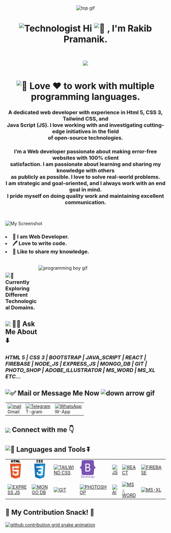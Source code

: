 <center>
<!--Header image -->
  <img   src="https://user-images.githubusercontent.com/66934377/223913733-deb1d974-787d-43c4-b60d-eff538aa161e.gif" alt = "top gif " height="300px" width="1000px" > </center> 
<h1 align="center" color="rgb(138,43,226)">
<!-- gif of laptop with man -->
  <img src="https://raw.githubusercontent.com/Tarikul-Islam-Anik/Animated-Fluent-Emojis/master/Emojis/People/Technologist.png" alt="Technologist" width="50" height="50" /> 
  Hi 
  <picture>  
    <source srcset="https://fonts.gstatic.com/s/e/notoemoji/latest/1f44b/512.webp" type="image/webp">
  <img src="https://fonts.gstatic.com/s/e/notoemoji/latest/1f44b/512.gif" alt="👋" width="50" height="50">
</picture>
  , I'm Rakib Pramanik.</h1>

<!-- Dynamic gerrting for profile viewers  -->
<h1 align="center">
    <img src="https://readme-typing-svg.herokuapp.com/?font=Righteous&size=35&center=true&vCenter=true&width=1000&height=90&duration=4500&lines=Hi+There!+👋;+I'm+Rakib!😊;🅰️+I'm+Developer+|+🤖+AI+Enthusiast+|+🅿️roblem+Solver;+Love+❤️+to+work+with+multiple+programming+languages;+🎉Let's+contribute+together;+👨‍💻Happy+coding;🌞Have+a+nice+day👍;" />
</h1>

<h1 align="center" color="blue">
 <picture>
  <source srcset="https://fonts.gstatic.com/s/e/notoemoji/latest/1f339/512.webp" type="image/webp">
  <img src="https://fonts.gstatic.com/s/e/notoemoji/latest/1f339/512.gif" alt="🌹" width="32" height="32">
</picture> 
<strong>  
Love ❤️ to work with multiple programming languages.
</strong>
</h1>

<h3 align="center">A dedicated web developer with experience in Html 5, CSS 3, Tailwind CSS, and<br> Java Script (JS). I love working with and investigating cutting-edge initiatives in the field<br> of open-source technologies.</h3>

<h3 align="center">
I’m a Web developer passionate about making error-free websites with 100% client <br>satisfaction. I am passionate about learning and sharing my knowledge with others <br>as    publicly as possible. I love to solve real-world problems. <br>I am strategic and goal-oriented, and I always work with an end goal in mind. <br>I pride myself on doing quality work and maintaining excellent communication.
</h3><br>

![My Screenshot
](https://github.com/mdrakibpramanik/mdrakibpramanik/blob/main/Screenshot%202025-06-12%20102232.png?raw=true)
<br>

<h3>
    <li class="font-semibold">👑 I am Web Developer.</li>
    <li class="font-semibold">🖊️ Love to write code.</li>
    <li class="font-semibold">🎤 Like to share my knowledge.</li>
</h3><br>

<img   align="right" src="https://tinyurl.com/28llma7r" alt="programming boy gif"  height="250px" width="400px" >
<h3 color="#16ff13 ">
 <picture>
  <source srcset="https://fonts.gstatic.com/s/e/notoemoji/latest/1f331/512.webp" type="image/webp">
  <img src="https://fonts.gstatic.com/s/e/notoemoji/latest/1f331/512.gif" alt="🌱" width="34" height="34">
 </picture><strong>Currently Exploring Different Technological Domains.</strong>
</h3>
<h2 color="rgb(80, 11, 218)" ><img src="https://tinyurl.com/288bbztv" height="30" > 🤔💭 Ask Me About ⬇️ </h2> <h3 color="rgb(80,125,42)"> <strong><em> HTML 5 | CSS 3 | BOOTSTRAP | JAVA_SCRIPT | REACT | FIREBASE | NODE_JS | EXPRESS_JS | MONGO_DB | GIT | PHOTO_SHOP | ADOBE_ILLUSTRATOR | MS_WORD | MS_XL ETC...</em></strong> </h3>

<!-- Contact me gifs and text -->
<h2 color="rgb(0,206,209)" > <img src="https://tinyurl.com/22k837wc" alt="✅" width="25" > Mail or Message Me Now <img src="https://tinyurl.com/23tagvde" alt="down arrow gif"   height="25" > </h2>
<table>
  <tr>
<td> <a href="mailto:mrprakibulislam03@gmail.com"> <img src="https://tinyurl.com/26ebg9mq"   height="45" width="45"  alt="mail" > </a> <br/> Gmail </td>
<td><a href="https://t.me/RakibPramanik03"> <img src="https://tinyurl.com/236jh9nf"   height="45" width="45"  alt="Telegram" ></a> <br/> T-gram </td>
<td><a href="https://wa.me/01703312017?text=Hi%2C%20I%20am%20Rakib%2C%20just%20drop%20a%20message."><img src="https://tinyurl.com/2axx8cdh" height="45" width="45" alt="WhatsApp"></a> <br/> W-App </td>
  </tr>
</table>

<!-- connect me animated logo  with connect with me text   -->
<h2 align="left" color="rgb(139,0,139)">
  <img src="https://tinyurl.com/2596942h" height=34 align="center" >
  <strong> Connect with me  👇</strong>
</h2>








<!-- Languages and tools -->
<h2 align="left" color="rgb(242,0,60)">
  <picture>
  <source srcset="https://fonts.gstatic.com/s/e/notoemoji/latest/1f680/512.webp" type="image/webp">
  <img src="https://fonts.gstatic.com/s/e/notoemoji/latest/1f680/512.gif" alt="🚀" width="32" height="32">
</picture>
 <strong> Languages and Tools ⏬ </strong>
</h2>

<!-- My Tech Profiles -->
<table>
  <tr>
    <td><a href="https://www.w3schools.com/html/" target="_blank"> <img src="https://raw.githubusercontent.com/teamedwardforever/Readme-Generator/71f25dd8b98329b168142a6b782a107b75eab178/svg/Skills/Frontend/html5-original-wordmark.svg" alt="HTML" height="60" width="50"/> </a></td>
    <td><a href="https://www.w3schools.com/css/" target="_blank"> <img src="https://raw.githubusercontent.com/teamedwardforever/Readme-Generator/71f25dd8b98329b168142a6b782a107b75eab178/svg/Skills/Frontend/css3-original-wordmark.svg" alt="CSS" height="60" width="50"/> </a></td>
    <td><a href="https://tailwindcss.com/docs/installation/using-vite" target="_blank"> <img src="https://upload.wikimedia.org/wikipedia/commons/d/d5/Tailwind_CSS_Logo.svg" alt="TAILWIND CSS" height="60" width="50"/> </a></td>
    <td><a href="https://getbootstrap.com/" target="_blank"> <img src="https://raw.githubusercontent.com/teamedwardforever/Readme-Generator/71f25dd8b98329b168142a6b782a107b75eab178/svg/Skills/Frontend/bootstrap-plain-wordmark.svg" alt="BOOTSTRAP" height="60" width="50"/> </a></td>
    <td><a href="https://www.w3schools.com/js/" target="_blank"> <img src="https://www.svgrepo.com/show/303206/javascript-logo.svg" alt="JS" height="60" width="50"/> </a></td>
    <td><a href="https://react.dev/" target="_blank"> <img src="https://www.svgrepo.com/show/452092/react.svg" alt="REACT" height="60" width="50"/> </a></td>
    <td><a href="https://firebase.google.com/brand-guidelines" target="_blank"> <img src="https://firebase.google.com/static/images/brand-guidelines/logo-vertical.png" alt="FIREBASE" height="60" width="50"/> </a></td>
    <td><a href="https://nodejs.org/en" target="_blank"> <img src="https://www.svgrepo.com/show/303360/nodejs-logo.svg" alt="NODE JS" height="60" width="50"/> </a></td>
  </tr>

  <tr>
    <td><a href="https://expressjs.com/" target="_blank"> <img src="https://www.vectorlogo.zone/logos/expressjs/expressjs-ar21.svg" height="60" width="50" alt="EXPRESS JS"> </a></td>
    <td><a href="https://www.mongodb.com/" target="_blank"> <img src="https://www.svgrepo.com/show/354090/mongodb.svg" height="60" width="50" alt="MONGO DB"> </a></td>
    <td><a href="https://git-scm.com/" target="_blank"> <img src="https://git-scm.com/images/logos/downloads/Git-Icon-1788C.png" height="60" width="50" alt="GIT"> </a></td>
    <td><a href="https://www.adobe.com/products/photoshop.html" target="_blank"> <img src="https://upload.wikimedia.org/wikipedia/commons/a/af/Adobe_Photoshop_CC_icon.svg" height="60" width="50" alt="PHOTOSHOP"> </a></td>
    <td><a href="https://www.adobe.com/products/illustrator.html" target="_blank"> <img src="https://upload.wikimedia.org/wikipedia/commons/f/fb/Adobe_Illustrator_CC_icon.svg" height="60" width="50" alt="AI"> </a></td>
    <td><a href="https://commons.wikimedia.org/wiki/File:Microsoft_Office_Word_(2019%E2%80%93present).svg" target="_blank"> <img src="https://upload.wikimedia.org/wikipedia/commons/f/fd/Microsoft_Office_Word_%282019%E2%80%93present%29.svg" height="60" width="50" alt="MS-WORD"> </a></td>
    <td><a href="https://commons.wikimedia.org/wiki/File:Microsoft_Office_Excel_(2019%E2%80%93present).svg" target="_blank"> <img src="https://upload.wikimedia.org/wikipedia/commons/3/34/Microsoft_Office_Excel_%282019%E2%80%93present%29.svg" height="60" width="50" alt="MS-XL"> </a></td>
    <td><a href="https://code.visualstudio.com/brand" target="_blank"> <img src="https://upload.wikimedia.org/wikipedia/commons/9/9a/Visual_Studio_Code_1.35_icon.svg" height="60" width="50" alt="VS CODE"> </a></td>
  </tr>
</table> 

<!-- My contributions with snake game format -->
<div align="left">
  <h2 color=" rgb(127,255,0)">🐍 My Contribution Snack! 🍭</h2>
  
  <a href="https://raw.githubusercontent.com/mdrakibpramanik/mdrakibpramanik/output/github-contribution-grid-snake-dark.svg" target="_blank">
    <img 
        alt="github contribution grid snake animation" 
        width="1200" 
        src="https://raw.githubusercontent.com/mdrakibpramanik/mdrakibpramanik/output/github-contribution-grid-snake-dark.svg" 
        id="gh-dark-mode-only" 
     />
  </a>
</div>
